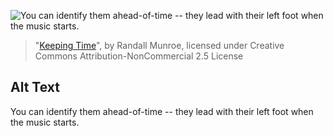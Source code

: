 ![You can identify them ahead-of-time -- they lead with their left foot when the music starts.](https://imgs.xkcd.com/comics/keeping_time.png)
> "[Keeping Time](https://xkcd.com/389/)", by Randall Munroe, licensed under Creative Commons Attribution-NonCommercial 2.5 License

## Alt Text
You can identify them ahead-of-time -- they lead with their left foot when the music starts.
